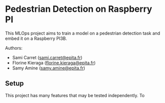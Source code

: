 # Pedestrian Detection on Raspberry PI

This MLOps project aims to train a model on a pedestrian detection task and embed it on a Raspberry PI3B.

Authors:
- Sami Carret (sami.carret@epita.fr)
- Florine Kieraga (florine.kieraga@epita.fr)
- Samy Amine (samy.amine@epita.fr)

## Setup

This project has many features that may be tested independently. To 
